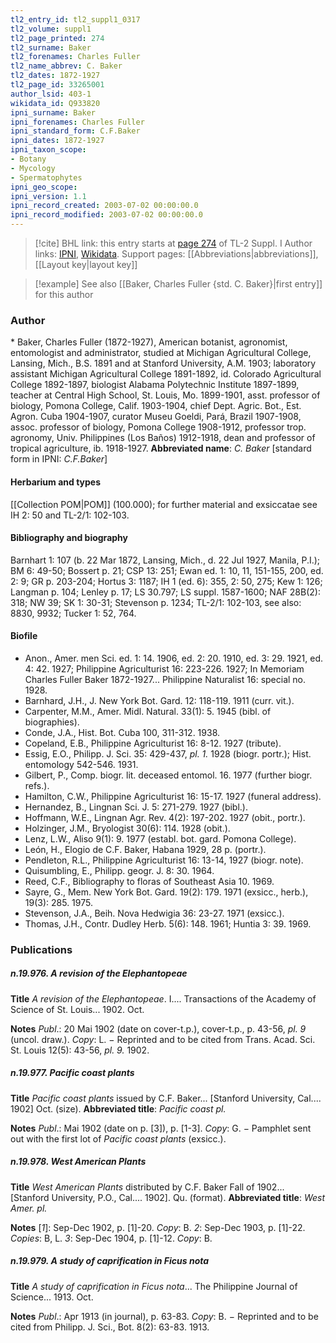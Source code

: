 ```yaml
---
tl2_entry_id: tl2_suppl1_0317
tl2_volume: suppl1
tl2_page_printed: 274
tl2_surname: Baker
tl2_forenames: Charles Fuller
tl2_name_abbrev: C. Baker
tl2_dates: 1872-1927
tl2_page_id: 33265001
author_lsid: 403-1
wikidata_id: Q933820
ipni_surname: Baker
ipni_forenames: Charles Fuller
ipni_standard_form: C.F.Baker
ipni_dates: 1872-1927
ipni_taxon_scope: 
- Botany
- Mycology
- Spermatophytes
ipni_geo_scope: 
ipni_version: 1.1
ipni_record_created: 2003-07-02 00:00:00.0
ipni_record_modified: 2003-07-02 00:00:00.0
---
```


> [!cite] BHL link: this entry starts at [page 274](https://www.biodiversitylibrary.org/page/33265001) of TL-2 Suppl. I
> Author links: [IPNI](https://www.ipni.org/a/403-1), [Wikidata](https://www.wikidata.org/wiki/Q933820). Support pages: [[Abbreviations|abbreviations]], [[Layout key|layout key]]

> [!example] See also [[Baker, Charles Fuller {std. C. Baker}|first entry]] for this author

### Author

\* Baker, Charles Fuller (1872-1927), American botanist, agronomist, entomologist and administrator, studied at Michigan Agricultural College, Lansing, Mich., B.S. 1891 and at Stanford University, A.M. 1903; laboratory assistant Michigan Agricultural College 1891-1892, id. Colorado Agricultural College 1892-1897, biologist Alabama Polytechnic Institute 1897-1899, teacher at Central High School, St. Louis, Mo. 1899-1901, asst. professor of biology, Pomona College, Calif. 1903-1904, chief Dept. Agric. Bot., Est. Agron. Cuba 1904-1907, curator Museu Goeldi, Pará, Brazil 1907-1908, assoc. professor of biology, Pomona College 1908-1912, professor trop. agronomy, Univ. Philippines (Los Baños) 1912-1918, dean and professor of tropical agriculture, ib. 1918-1927. 
**Abbreviated name**: *C. Baker* \[standard form in IPNI: *C.F.Baker*\]

#### Herbarium and types

[[Collection POM|POM]] (100.000); for further material and exsiccatae see IH 2: 50 and TL-2/1: 102-103.

#### Bibliography and biography

Barnhart 1: 107 (b. 22 Mar 1872, Lansing, Mich., d. 22 Jul 1927, Manila, P.I.); BM 6: 49-50; Bossert p. 21; CSP 13: 251; Ewan ed. 1: 10, 11, 151-155, 200, ed. 2: 9; GR p. 203-204; Hortus 3: 1187; IH 1 (ed. 6): 355, 2: 50, 275; Kew 1: 126; Langman p. 104; Lenley p. 17; LS 30.797; LS suppl. 1587-1600; NAF 28B(2): 318; NW 39; SK 1: 30-31; Stevenson p. 1234; TL-2/1: 102-103, see also: 8830, 9932; Tucker 1: 52, 764.

#### Biofile

- Anon., Amer. men Sci. ed. 1: 14. 1906, ed. 2: 20. 1910, ed. 3: 29. 1921, ed. 4: 42. 1927; Philippine Agriculturist 16: 223-226. 1927; In Memoriam Charles Fuller Baker 1872-1927... Philippine Naturalist 16: special no. 1928.
- Barnhard, J.H., J. New York Bot. Gard. 12: 118-119. 1911 (curr. vit.).
- Carpenter, M.M., Amer. Midl. Natural. 33(1): 5. 1945 (bibl. of biographies).
- Conde, J.A., Hist. Bot. Cuba 100, 311-312. 1938.
- Copeland, E.B., Philippine Agriculturist 16: 8-12. 1927 (tribute).
- Essig, E.O., Philipp. J. Sci. 35: 429-437, *pl. 1.* 1928 (biogr. portr.); Hist. entomology 542-546. 1931.
- Gilbert, P., Comp. biogr. lit. deceased entomol. 16. 1977 (further biogr. refs.).
- Hamilton, C.W., Philippine Agriculturist 16: 15-17. 1927 (funeral address).
- Hernandez, B., Lingnan Sci. J. 5: 271-279. 1927 (bibl.).
- Hoffmann, W.E., Lingnan Agr. Rev. 4(2): 197-202. 1927 (obit., portr.).
- Holzinger, J.M., Bryologist 30(6): 114. 1928 (obit.).
- Lenz, L.W., Aliso 9(1): 9. 1977 (establ. bot. gard. Pomona College).
- León, H., Elogio de C.F. Baker, Habana 1929, 28 p. (portr.).
- Pendleton, R.L., Philippine Agriculturist 16: 13-14, 1927 (biogr. note).
- Quisumbling, E., Philipp. geogr. J. 8: 30. 1964.
- Reed, C.F., Bibliography to floras of Southeast Asia 10. 1969.
- Sayre, G., Mem. New York Bot. Gard. 19(2): 179. 1971 (exsicc., herb.), 19(3): 285. 1975.
- Stevenson, J.A., Beih. Nova Hedwigia 36: 23-27. 1971 (exsicc.).
- Thomas, J.H., Contr. Dudley Herb. 5(6): 148. 1961; Huntia 3: 39. 1969.

### Publications

##### n.19.976. A revision of the Elephantopeae

**Title**
*A revision of the Elephantopeae*. I.... Transactions of the Academy of Science of St. Louis... 1902. Oct.

**Notes**
*Publ*.: 20 Mai 1902 (date on cover-t.p.), cover-t.p., p. 43-56, *pl. 9* (uncol. draw.). *Copy*: L. − Reprinted and to be cited from Trans. Acad. Sci. St. Louis 12(5): 43-56, *pl. 9.* 1902.

##### n.19.977. Pacific coast plants

**Title**
*Pacific coast plants* issued by C.F. Baker... \[Stanford University, Cal.... 1902\] Oct. (size).
**Abbreviated title**: *Pacific coast pl.*

**Notes**
*Publ*.: Mai 1902 (date on p. \[3\]), p. \[1-3\]. *Copy*: G. − Pamphlet sent out with the first lot of *Pacific coast plants* (exsicc.).

##### n.19.978. West American Plants

**Title**
*West American Plants* distributed by C.F. Baker Fall of 1902... \[Stanford University, P.O., Cal.... 1902\]. Qu. (format).
**Abbreviated title**: *West Amer. pl.*

**Notes**
\[*1*\]: Sep-Dec 1902, p. \[1\]-20. *Copy*: B.
*2*: Sep-Dec 1903, p. \[1\]-22. *Copies*: B, L.
*3*: Sep-Dec 1904, p. \[1\]-12. *Copy*: B.

##### n.19.979. A study of caprification in Ficus nota

**Title**
*A study of caprification in Ficus nota*... The Philippine Journal of Science... 1913. Oct.

**Notes**
*Publ*.: Apr 1913 (in journal), p. 63-83. *Copy*: B. − Reprinted and to be cited from Philipp. J. Sci., Bot. 8(2): 63-83. 1913.

